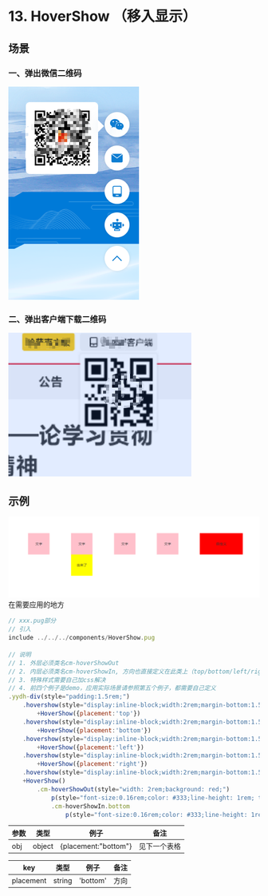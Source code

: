 # 13. HoverShow （移入显示）
## 场景
### 一、弹出微信二维码
![示例](../images/hovershow1.png) 
### 二、弹出客户端下载二维码
![示例](../images/hovershow2.png) 
## 示例
![示例](../images/hovershow.png) 
在需要应用的地方

```javascript
// xxx.pug部分
// 引入
include ../../../components/HoverShow.pug

// 说明
// 1. 外层必须类名cm-hoverShowOut
// 2. 内层必须类名cm-hoverShowIn, 方向也直接定义在此类上（top/bottom/left/right）
// 3. 特殊样式需要自己加css解决
// 4. 前四个例子是demo，应用实际场景请参照第五个例子，都需要自己定义
.yydh-div(style="padding:1.5rem;")
    .hovershow(style="display:inline-block;width:2rem;margin-bottom:1.5rem;")
        +HoverShow({placement:'top'})
    .hovershow(style="display:inline-block;width:2rem;margin-bottom:1.5rem;")
        +HoverShow({placement:'bottom'})
    .hovershow(style="display:inline-block;width:2rem;margin-bottom:1.5rem;")
        +HoverShow({placement:'left'})
    .hovershow(style="display:inline-block;width:2rem;margin-bottom:1.5rem;")
        +HoverShow({placement:'right'})
    .hovershow(style="display:inline-block;width:2rem;margin-bottom:1.5rem;")
    +HoverShow()
        .cm-hoverShowOut(style="width: 2rem;background: red;")
            p(style="font-size:0.16rem;color: #333;line-height: 1rem; text-align: center;") 自定义
            .cm-hoverShowIn.bottom
                p(style="font-size:0.16rem;color: #333;line-height: 1rem; text-align: center;") 自定义chulai 
```
| 参数 | 类型 | 例子 |备注 |
|-----|-----|------|------|
| obj | object   | {placement:"bottom"} | 见下一个表格 |

| key | 类型 | 例子 |备注 |
|-----|-----|------|------|
| placement | string   | 'bottom' |方向 |